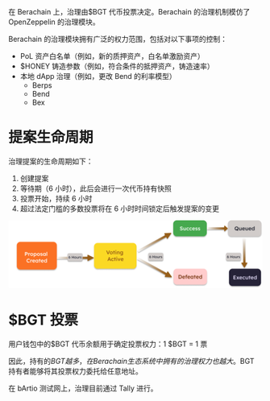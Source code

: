 在 Berachain 上，治理由$BGT 代币投票决定。Berachain 的治理机制模仿了 OpenZeppelin 的治理模块。

Berachain 的治理模块拥有广泛的权力范围，包括对以下事项的控制：

- PoL 资产白名单（例如，新的质押资产，白名单激励资产）
- $HONEY 铸造参数（例如，符合条件的抵押资产，铸造速率）
- 本地 dApp 治理（例如，更改 Bend 的利率模型）
  - Berps
  - Bend
  - Bex

# 提案生命周期

治理提案的生命周期如下：

1. 创建提案
2. 等待期（6 小时），此后会进行一次代币持有快照
3. 投票开始，持续 6 小时
4. 超过法定门槛的多数投票将在 6 小时时间锁定后触发提案的变更

![governance-flow](../assets/governance-flow.png)

# $BGT 投票

用户钱包中的$BGT 代币余额用于确定投票权力：1 $BGT = 1 票

因此，持有的$BGT越多，在Berachain生态系统中拥有的治理权力也越大。$BGT 持有者能够将其投票权力委托给任意地址。

在 bArtio 测试网上，治理目前通过 Tally 进行。
